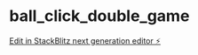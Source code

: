 # ball_click_double_game

[Edit in StackBlitz next generation editor ⚡️](https://stackblitz.com/~/github.com/tamatrading/ball_click_double_game)